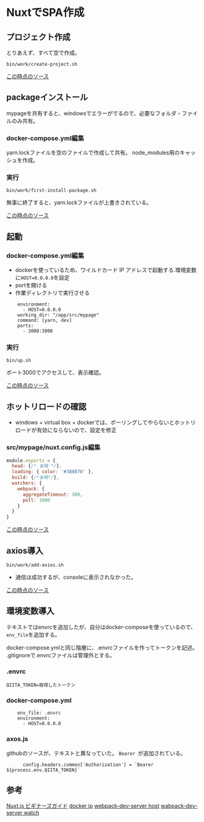 # NuxtでSPA作成

## プロジェクト作成

とりあえず、すべて空で作成。

```
bin/work/create-project.sh
```

[この時点のソース](https://github.com/hibohiboo/wasureta/tree/f002b395f9ee592fd8298afe0b0859592b3f5418/spa)

## packageインストール

mypageを共有すると、windowsでエラーがでるので、必要なフォルダ・ファイルのみ共有。

### docker-compose.yml編集
yarn.lockファイルを空のファイルで作成して共有。
node_modules用のキャッシュを作成。

### 実行

```
bin/work/first-install-package.sh
```

無事に終了すると、yarn.lockファイルが上書きされている。

[この時点のソース](https://github.com/hibohiboo/wasureta/tree/fd5f815a48e4415a6d5a508a7af26867b4b09eaa/spa)

## 起動

### docker-compose.yml編集

* dockerを使っているため、ワイルドカード IP アドレスで起動する.環境変数に`HOST=0.0.0.0`を設定
* portを開ける
* 作業ディレクトリで実行させる

```
    environment:
      - HOST=0.0.0.0
    working_dir: "/app/src/mypage"
    command: [yarn, dev]
    ports:
      - 3000:3000
```

### 実行

```
bin/up.sh
```

ポート3000でアクセスして、表示確認。

[この時点のソース](https://github.com/hibohiboo/wasureta/tree/414e354f1c23489dc66b5a81f4524cc2d89ef713/spa)

## ホットリロードの確認

* windows + virtual box + dockerでは、ポーリングしてやらないとホットリロードが有効にならないので、設定を修正

### src/mypage/nuxt.config.js編集

```js
module.exports = {
  head: {/* 省略 */},
  loading: { color: '#3B8070' },
  build: {/*省略*/},
  watchers: {
    webpack: {
      aggregateTimeout: 300,
      poll: 1000
    }
  }
}
```

[この時点のソース](https://github.com/hibohiboo/wasureta/tree/bca6c48747ced157e61e0d5e90a6421a7e2a6365/spa)

## axios導入

```
bin/work/add-axios.sh
```

* 通信は成功するが、consoleに表示されなかった。

[この時点のソース](https://github.com/hibohiboo/wasureta/tree/ff1182404565a8ec83bf61e2760e26b3e034c086/spa)

## 環境変数導入

テキストではenvrcを追加したが、自分はdocker-composeを使っているので、`env_file`を追加する。

docker-compose.ymlと同じ階層に、.envrcファイルを作ってトークンを記述。
.gitignoreで.envrcファイルは管理外とする。

### .envrc

```
QIITA_TOKEN=取得したトークン
```

### docker-compose.yml
```
    env_file: .envrc
    environment:
      - HOST=0.0.0.0
```

### axos.js

githubのソースが、テキストと異なっていた。 `Bearer `が追加されている。

```
      config.headers.common['Authorization'] = `Bearer ${process.env.QIITA_TOKEN}`
```

## 参考

[Nuxt.js ビギナーズガイド][*0]
[docker ip][*1]
[webpack-dev-server host][*2]
[wabpack-dev-server watch][*3]

[*0]:https://nuxt-beginners-guide.elevenback.jp/examples/
[*1]:http://docs.docker.jp/v1.11/engine/userguide/networking/default_network/binding.html
[*2]:https://github.com/vuejs/vue-cli/issues/144
[*3]:https://ja.nuxtjs.org/api/configuration-watchers/



